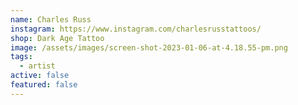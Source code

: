 ```yaml
---
name: Charles Russ
instagram: https://www.instagram.com/charlesrusstattoos/
shop: Dark Age Tattoo
image: /assets/images/screen-shot-2023-01-06-at-4.18.55-pm.png
tags:
  - artist
active: false
featured: false
---
```


